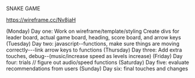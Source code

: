  SNAKE GAME
 
 https://wireframe.cc/Nv8jaH

 (Monday) Day one: Work on wireframe/template/styling
 Create divs for leader board, actual game board, heading, score board, and arrow keys
 (Tuesday) Day two: javascript--functions, make sure things are moving correctly---link arrow keys to functions 
 (Thursday) Day three: Add extra touches, debug--(music/increase speed as levels increase)
 (Friday) Day four: trials // figure out audio/speed functions
 (Saturday) Day five: evaluate recommendations from users
 (Sunday) Day six: final touches and changes
